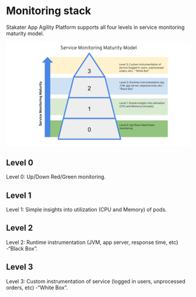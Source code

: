 # Monitoring stack

Stakater App Agility Platform supports all four levels in service monitoring maturity model.

![Service Monitoring Maturity Model](./images/service-monitoring-maturity-model.png)

## Level 0

Level 0: Up/Down Red/Green monitoring.

## Level 1

Level 1: Simple insights into utilization (CPU and Memory) of pods.

## Level 2

Level 2: Runtime instrumentation (JVM, app server, response time, etc) -“Black Box”.

## Level 3

Level 3: Custom instrumentation of service (logged in users, unprocessed orders, etc) -“White Box”.
